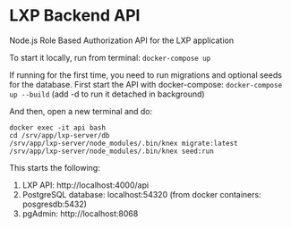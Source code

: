 # LXP Backend API

Node.js Role Based Authorization API for the LXP application

To start it locally, run from terminal:
`docker-compose up`

If running for the first time, you need to run migrations and optional seeds for the database. First start the API with docker-compose:
`docker-compose up --build` (add -d to run it detached in background)

And then, open a new terminal and do:
```
docker exec -it api bash
cd /srv/app/lxp-server/db
/srv/app/lxp-server/node_modules/.bin/knex migrate:latest
/srv/app/lxp-server/node_modules/.bin/knex seed:run
```

This starts the following:
1. LXP API: http://localhost:4000/api
2. PostgreSQL database: localhost:54320 (from docker containers: posgresdb:5432)
3. pgAdmin: http://localhost:8068